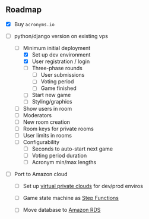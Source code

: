 ## Roadmap

- [x] Buy `acronyms.io`

- [ ] python/django version on existing vps
  - [ ] Minimum initial deployment
    - [x] Set up dev environment
    - [x] User registration / login
    - [ ] Three-phase rounds
      - [ ] User submissions
      - [ ] Voting period
      - [ ] Game finished
    - [ ] Start new game
    - [ ] Styling/graphics
  - [ ] Show users in room
  - [ ] Moderators
  - [ ] New room creation
  - [ ] Room keys for private rooms
  - [ ] User limits in rooms
  - [ ] Configurability
    - [ ] Seconds to auto-start next game
    - [ ] Voting period duration
    - [ ] Acronym min/max lengths

- [ ] Port to Amazon cloud
  - [ ] Set up [virtual private clouds](https://docs.aws.amazon.com/vpc/latest/userguide/what-is-amazon-vpc.html) for dev/prod enviros
  - [ ] Game state machine as [Step Functions](https://aws.amazon.com/step-functions/)
  - [ ] Move database to [Amazon RDS](https://aws.amazon.com/rds/)

